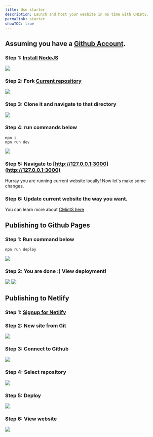 ```yaml
---
title: Use starter
description: Launch and host your wesbite in no time with CMintS.
permalink: starter
showTOC: true
---
```


## Assuming you have a [Github Account](https://github.com/).

### Step 1: [Install NodeJS](https://nodejs.org/en/)
<img src="/images/steps/nodejs.png">

### Step 2: Fork [Current repository](https://github.com/Manvel/cmints-single-lang-starter)
<img src="/images/steps/github-fork.png">

### Step 3: Clone it and navigate to that directory
<img src="/images/steps/github-clone.png">

### Step 4: run commands below
```
npm i
npm run dev
```

<img src="/images/steps/run-dev.png">

### Step 5: Navigate to [http://127.0.0.1:3000](http://127.0.0.1:3000)
Hurray you are running current website locally! Now let's make some changes.

### Step 6: Update current website the way you want.
You can learn more about [CMintS here](https://cmints.io/)

## Publishing to Github Pages

### Step 1: Run command below
```
npm run deploy
```

<img src="/images/steps/run-deploy.png">

### Step 2: You are done :) View deployment!

<img src="/images/steps/github-env.png">

<img src="/images/steps/github-view.png">

## Publishing to Netlify

### Step 1: [Signup for Netlify](https://app.netlify.com/signup)

### Step 2: New site from Git

<img src="/images/steps/netlify-new.png">

### Step 3: Connect to Github

<img src="/images/steps/netlify-github.png">

### Step 4: Select repository

<img src="/images/steps/netlify-repo.png">

### Step 5: Deploy

<img src="/images/steps/netlify-deploy.png">

### Step 6: View website

<img src="/images/steps/netlify-view.png">
